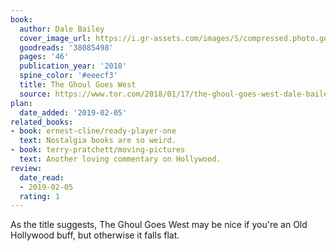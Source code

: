 ```yaml
---
book:
  author: Dale Bailey
  cover_image_url: https://i.gr-assets.com/images/S/compressed.photo.goodreads.com/books/1516209337l/38085498._SX98_.jpg
  goodreads: '38085498'
  pages: '46'
  publication_year: '2018'
  spine_color: '#eeecf3'
  title: The Ghoul Goes West
  source: https://www.tor.com/2018/01/17/the-ghoul-goes-west-dale-bailey/
plan:
  date_added: '2019-02-05'
related_books:
- book: ernest-cline/ready-player-one
  text: Nostalgia books are so weird.
- book: terry-pratchett/moving-pictures
  text: Another loving commentary on Hollywood.
review:
  date_read:
  - 2019-02-05
  rating: 1
---
```


As the title suggests, The Ghoul Goes West may be nice if you're an Old Hollywood buff, but otherwise it falls flat.
